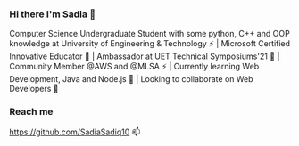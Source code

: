   ### Hi there I'm Sadia 👋

<!--
**SadiaSadiq10/SadiaSadiq10** is a ✨ _special_ ✨ repository because its `README.md` (this file) appears on your GitHub profile.

Here are some ideas to get you started:

- 🔭 I’m currently working on ...
- 🌱 I’m currently learning Web Development,Java and Node.js .
- 👯 I’m looking to collaborate on Web Developers
- 🤔 I’m looking for help with ...
- 💬 Ask me about ...
- 📫 How to reach me: ...
- 😄 Pronouns: ...
- ⚡ I'm Computer Science Student 
-->
Computer Science Undergraduate Student with some python, C++ and OOP knowledge at University of Engineering & Technology ⚡ | Microsoft Certified Innovative Educator 🔭 | Ambassador at UET Technical Symposiums'21 🌱 | Community Member @AWS and @MLSA ⚡ | Currently learning Web Development, Java and Node.js 🌱 | Looking to collaborate on Web Developers 👯 
### Reach me 
https://github.com/SadiaSadiq10 📫 
